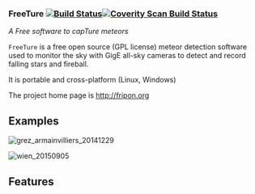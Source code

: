 ### FreeTure [![Build Status](https://travis-ci.org/fripon/freeture.svg?branch=master)](https://travis-ci.org/fripon/freeture)[![Coverity Scan Build Status](https://scan.coverity.com/projects/6030/badge.svg)](https://scan.coverity.com/projects/6030 "Coverity Badge")

*A Free software to capTure meteors*

`FreeTure` is a free open source (GPL license) meteor detection software used to monitor the sky with GigE all-sky cameras to detect and record falling stars and fireball.

It is portable and cross-platform (Linux, Windows)

The project home page is http://fripon.org

Examples
--------

![grez_armainvilliers_20141229](https://raw.githubusercontent.com/fripon/freeture/master/data/gretz_armainvilliers-fireball-20141229.jpg)

![wien_20150905](https://raw.githubusercontent.com/fripon/freeture/master/data/wien-fireball-20150905.jpg)

Features
--------
